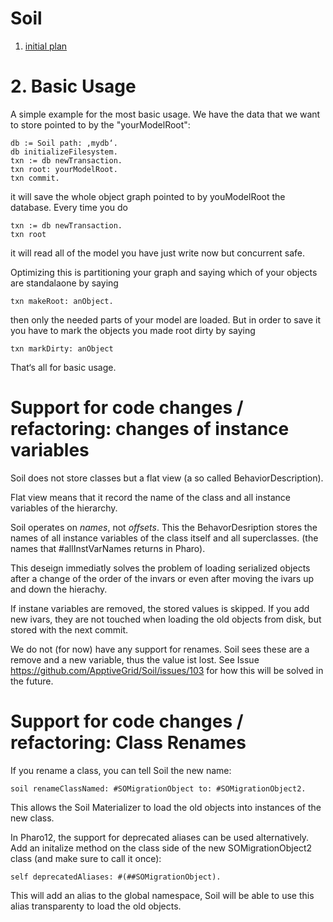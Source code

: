 # Soil 

1. [initial plan](initial-plan.md)

# 2. Basic Usage

A simple example for the most basic usage. We have the data that we want to store pointed to by the "yourModelRoot":

```
db := Soil path: ‚mydb‘.
db initializeFilesystem.
txn := db newTransaction.
txn root: yourModelRoot.
txn commit.
```

it will save the whole object graph pointed to by youModelRoot the database. Every time you do 

```
txn := db newTransaction.
txn root
```

it will read all of the model you have just write now but concurrent safe.

Optimizing this is partitioning your graph and saying which of your objects are standalaone by saying

```
txn makeRoot: anObject.
```

then only the needed parts of your model are loaded. But in order to save it you have to mark the objects you made root dirty by saying

```
txn markDirty: anObject
```
That‘s all for basic usage. 

# Support for code changes / refactoring: changes of instance variables

Soil does not store classes but a flat view (a so called BehaviorDescription).

Flat view means that it record the name of the class and all instance variables of the hierarchy. 

Soil operates on *names*, not *offsets*. This the BehavorDesription stores the names of all instance variables of the class itself and all superclasses. (the names that #allInstVarNames returns in Pharo).

This deseign immediatly solves the problem of loading serialized objects after a change of the order of the invars or even after moving the ivars up and down the hierachy.

If instane variables are removed, the stored values is skipped. If you add new ivars, they are not touched when loading the old objects from disk, but stored with the next commit.

We do not (for now) have any support for renames. Soil sees these are a remove and a new variable, thus the value ist lost. See Issue https://github.com/ApptiveGrid/Soil/issues/103 for how this will be solved in the future.

# Support for code changes / refactoring: Class Renames

If you rename a class, you can tell Soil the new name:

```
soil renameClassNamed: #SOMigrationObject to: #SOMigrationObject2.
```

This allows the Soil Materializer to load the old objects into instances of the new class. 

In Pharo12, the support for deprecated aliases can be used alternatively. Add an initalize method on the class side of the new SOMigrationObject2 class (and make sure to call it once):

```
self deprecatedAliases: #(##SOMigrationObject).
```

This will add an alias to the global namespace, Soil will be able to use this alias transparenty to load the old objects.

